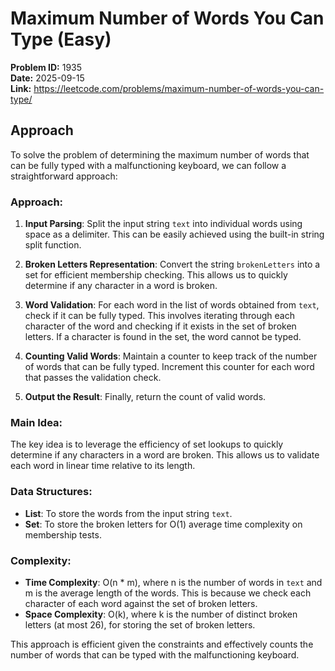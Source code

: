 # Maximum Number of Words You Can Type (Easy)

**Problem ID:** 1935  
**Date:** 2025-09-15  
**Link:** https://leetcode.com/problems/maximum-number-of-words-you-can-type/

## Approach

To solve the problem of determining the maximum number of words that can be fully typed with a malfunctioning keyboard, we can follow a straightforward approach:

### Approach:

1. **Input Parsing**: Split the input string `text` into individual words using space as a delimiter. This can be easily achieved using the built-in string split function.

2. **Broken Letters Representation**: Convert the string `brokenLetters` into a set for efficient membership checking. This allows us to quickly determine if any character in a word is broken.

3. **Word Validation**: For each word in the list of words obtained from `text`, check if it can be fully typed. This involves iterating through each character of the word and checking if it exists in the set of broken letters. If a character is found in the set, the word cannot be typed.

4. **Counting Valid Words**: Maintain a counter to keep track of the number of words that can be fully typed. Increment this counter for each word that passes the validation check.

5. **Output the Result**: Finally, return the count of valid words.

### Main Idea:
The key idea is to leverage the efficiency of set lookups to quickly determine if any characters in a word are broken. This allows us to validate each word in linear time relative to its length.

### Data Structures:
- **List**: To store the words from the input string `text`.
- **Set**: To store the broken letters for O(1) average time complexity on membership tests.

### Complexity:
- **Time Complexity**: O(n * m), where n is the number of words in `text` and m is the average length of the words. This is because we check each character of each word against the set of broken letters.
- **Space Complexity**: O(k), where k is the number of distinct broken letters (at most 26), for storing the set of broken letters.

This approach is efficient given the constraints and effectively counts the number of words that can be typed with the malfunctioning keyboard.
